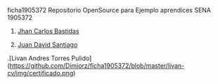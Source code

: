 ficha1905372
Repositorio OpenSource para Ejemplo aprendices SENA 1905372


1. [Jhan Carlos Bastidas](https://github.com/JhanCarlos-117/ficha1905372/blob/master/Markdown/JhanCBB.md)

2. [Juan David Santiago](https://github.com/juan2209/ficha1905372/blob/master/Presentacion/Juan-Santiago.md)

.[Livan Andres Torres Pulido] (https://github.com/Dimiorz/ficha1905372/blob/master/livan-cv/img/certificado.png)

